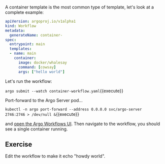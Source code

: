 A container template is the most common type of template, let's look at a complete example:

```yaml
apiVersion: argoproj.io/v1alpha1
kind: Workflow
metadata:
  generateName: container-
spec:
  entrypoint: main
  templates:
  - name: main
    container:
      image: docker/whalesay
      command: [cowsay]
      args: ["hello world"]
```

Let's run the workflow:

`argo submit --watch container-workflow.yaml`{{execute}}

Port-forward to the Argo Server pod...

`kubectl -n argo port-forward --address 0.0.0.0 svc/argo-server 2746:2746 > /dev/null &`{{execute}}

<!-- markdown-link-check-disable-next-line -->
and [open the Argo Workflows UI]({{TRAFFIC_HOST1_2746}}/workflows/argo?limit=50). Then navigate to the workflow, you should see a single container running.

## Exercise

Edit the workflow to make it echo "howdy world".
